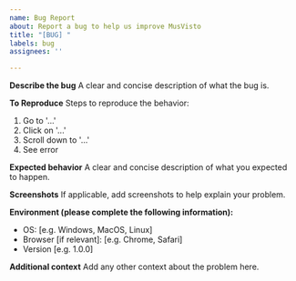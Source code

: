 ```yaml
---
name: Bug Report
about: Report a bug to help us improve MusVisto
title: "[BUG] "
labels: bug
assignees: ''

---
```


**Describe the bug**
A clear and concise description of what the bug is.

**To Reproduce**
Steps to reproduce the behavior:
1. Go to '...'
2. Click on '...'
3. Scroll down to '...'
4. See error

**Expected behavior**
A clear and concise description of what you expected to happen.

**Screenshots**
If applicable, add screenshots to help explain your problem.

**Environment (please complete the following information):**
 - OS: [e.g. Windows, MacOS, Linux]
 - Browser [if relevant]: [e.g. Chrome, Safari]
 - Version [e.g. 1.0.0]

**Additional context**
Add any other context about the problem here.